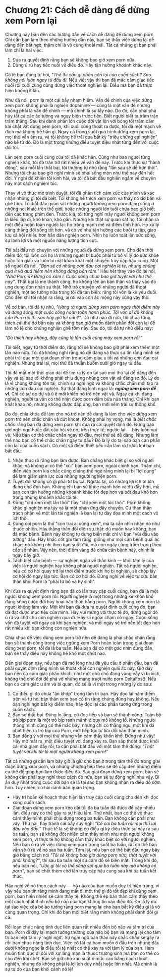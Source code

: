 # Chương 21: Cách dễ dàng để dừng xem Porn lại

Chương này bàn đến các hướng dẫn về cách dễ dàng để dừng xem porn. Chỉ cần bạn làm theo những hướng dẫn này, bạn sẽ thấy việc dừng lại dễ dàng đến bất ngờ, thậm chí là vô cùng thoải mái. Tất cả những gì bạn phải làm chỉ là hai việc:

1. Đưa ra quyết định rằng bạn sẽ không bao giờ xem porn nữa.
2. Đừng ủ rũ hay tiếc nuối về điều đó. Hãy tận hưởng khoảnh khắc này.

Có lẽ bạn đang tự hỏi, *"Thế thì cần gì phần còn lại của cuốn sách? Sao không nói luôn ngay từ đầu đi*. Nếu viết vậy thì bạn đã mắc cảm giác tiếc nuối rồi cuối cùng cũng dừng việc thoát nghiện lại. Điều mà bạn đã thực hiện không ít lần.

Như đã nói, porn là một cái bẫy nham hiểm. Vấn đề chính của việc dừng xem porn không phải là nghiện dopamine — cũng là một vấn đề nhưng không phải là vấn đề chính — mà chính là sự tẩy não. Do đó, cần phải phá hủy tất cả các ảo tưởng và ngụy biện trước tiên. Biết người biết ta trăm trận trăm thắng. Sau khi dành phần lớn cuộc đời vật lộn với bóng tối trầm cảm khi chật vật dừng xem porn, khi cuối cùng thoát ra được, tôi đã một mạch về đích mà không hề hấn gì. Ngay cả trong suốt quá trình dừng xem porn lại, mọi thứ vẫn êm ru, và tôi không hề trải qua bất kỳ "triệu chứng cai nghiện" nào kể từ đó. Đó là một trong những điều tuyệt diệu nhất từng đến với cuộc đời tôi.

Lần xem porn cuối cùng của tôi đã khác hẳn. Cũng như bao người từng nghiện khác, tôi đã trăn trở rất nhiều về vấn đề này. Trước khi thực sự "hành động", sau mỗi lần thất bại, tôi thường tự nhủ rằng "lần sau sẽ dễ hơn thôi". Nhưng tôi chưa bao giờ nghĩ mình sẽ phải sống mòn như thế này đến hết đời. Ý nghĩ đó khiến tôi kinh hãi, và tôi đã bắt đầu nghiền ngẫm về chuyện này một cách nghiêm túc.

Thay vì vô thức mở trình duyệt, tôi đã phân tích cảm xúc của mình và xác nhận những gì tôi đã biết. Tôi không hề thích xem porn và thấy nó dơ bẩn và ghê tởm. Tôi bắt đầu quan sát những người không xem porn đang sống ở những nơi khác trên thế giới, hoặc những người lớn tuổi chưa bao giờ biết đến các trang phim đen. Trước kia, tôi từng nghĩ mấy người không xem porn là kiểu lập dị, khô khan, khó gần. Nhưng khi thật sự quan sát họ, tôi nhận ra một điều hoàn toàn ngược lại: họ trông mạnh mẽ và điềm tĩnh hơn. Họ xử lý căng thẳng đời sống tốt hơn, và có vẻ như tận hưởng các buổi tụ tập, giao lưu xã hội nhiều hơn hẳn dân nghiện porn. Nhìn họ luôn toát lên sức sống, sự lanh lợi và một nguồn năng lượng tích cực.

Tôi bắt đầu nói chuyện với những người đã dừng xem porn. Cho đến thời điểm đó, tôi luôn coi họ là những người bị buộc phải từ bỏ vì lý do sức khỏe hoặc tôn giáo và luôn bí mật khao khát một chuyến truy cập hậu cung. Một số người đã nói, *"Bạn sẽ có những cơn đau cai nghiện lẻ tẻ, nhưng chúng quá ít và quá hiếm nên không đáng bận tâm."* Hầu hết thay vào đó lại nói, *"Nhớ Porn á? Đừng có xàm l. Cuộc sống chưa bao giờ tuyệt vời như thế này"*. Thất bại là mẹ thành công, họ không lên án bản thân và thay vào đó ung dung đón nhận sự thật. Nhờ trò chuyện với những người đã thoát nghiện, một ảo tưởng nữa trong tôi đã tan biến: rằng tôi vốn là kẻ yếu đuối. Cho đến khi tôi nhận ra rằng, ai rơi vào cơn ác mộng này cũng vậy thôi.

Về cơ bản, tôi đã tự nhủ, *"Hàng tá người dừng xem porn ngay thời điểm này và đang sống một cuộc sống hoàn toàn hạnh phúc. Tôi vốn dĩ đã không cần Porn rồi thì sao bây giờ lại cần?"*. Dù như nào đi nữa, tôi chưa từng thích cái thứ dơ bẩn này và không bao giờ muốn dành phần đời còn lại để làm nô lệ cho chứng nghiện ghê tởm này. Sau đó, tôi đã tự nhủ điều này:

*"Dù thích hay không, đây cũng là lần cuối cùng mày xem porn rồi."*

Tôi biết, ngay từ thời điểm đó, rằng tôi sẽ không bao giờ phải xem thêm một lần nào nữa. Tôi đã không nghĩ rằng nó dễ dàng và thực sự tin rằng mình sẽ phải trải qua một giai đoạn chìm trong cảm giác u tối và những cơn đau cai nghiện. Nhưng trái lại, mọi thứ đã thuận buồm xuôi gió ngay từ đầu.

Tôi đã mất một thời gian dài để tìm ra lý do tại sao mọi thứ lại dễ dàng đến vậy và tại sao tôi không phải chịu đựng những cơn vật vã đáng sợ đó. Lý do là vì chúng không tồn tại, chính sự nghi ngờ và không chắc chắn mới tạo ra những cơn đau cai nghiện. Sự thật đáng kinh ngạc là: ***ngừng xem porn dễ vl***. Chỉ có sự do dự và ủ ê mới khiến nó trở nên vật vã. Ngay cả khi đang nghiện, người ta vẫn có thể nhịn được porn dăm bữa nửa tháng. Chỉ khi bạn khát khao nó, nhưng không được đáp ứng, bạn mới nếm trải sự thống khổ.

Do đó, chìa khóa để làm cho nó trở nên dễ dàng là làm cho việc dừng xem porn trở nên chắc chắn và dứt khoát. Không phải hy vọng, mà là *biết chắc chắn* rằng bạn đã dừng xem porn khi đưa ra cái quyết định đó. Đừng bao giờ nghi ngờ hoặc đặt câu hỏi về nó, trên thực tế, ngược lại — hãy luôn vui vẻ. Nếu bạn có thể chắc chắn ngay từ đầu, mọi thứ sẽ dễ dàng. Nhưng làm thế nào bạn có thể chắc chắn ngay từ đầu? Đó là lý do tại sao bạn cần phần còn lại của cuốn sách. Có một số điểm thiết yếu cần làm rõ trước khi bạn bắt đầu:

1. Nhận thức rõ rằng bạn làm được. Bạn chẳng khác biệt gì so với người khác, và không ai có thể "xúi" bạn xem porn, ngoài chính bạn. Thậm chí, diễn viên porn kia chắc cũng chẳng thể ngờ rằng mình lại bị "lợi dụng" để làm giảm sinh lực của những người nghiện porn.
2. Tuyệt đối không có gì phải từ bỏ cả. Ngược lại, có những lợi ích to lớn đang chờ đón bạn. Không chỉ bạn sẽ khỏe mạnh hơn và đủ đầy hơn, mà bạn còn tận hưởng những khoảnh khắc tốt đẹp hơn và bớt đau khổ hơn trong những khoảnh khắc tồi tệ.
3. Đừng "chỉ xem một lần thôi" hay "chỉ xem một lúc thôi". Porn không khác gì nghiện ma túy và là một phản ứng dây chuyền. Cứ than thân trách phận về một lần tái nghiện là bạn lại tự đày đọa mình một cách vô ích thôi.
4. Đừng coi porn là thứ "con trai ai cũng xem", mà ta cần nhìn nhận nó như thuốc phiện. Hãy thẳng thắn đối diện sự thật: dù muốn hay không, bạn đã mắc bệnh. Bệnh này không tự dưng biến mất chỉ vì bạn "vùi đầu vào tường" đâu. Hãy khắc cốt ghi tâm rằng, giống như mọi căn bệnh quái ác khác, nó không chỉ theo bạn suốt đời, mà còn ngày càng trầm trọng theo cấp số nhân. Vậy nên, thời điểm vàng để chữa căn bệnh này, chính là ngay bây giờ.
5. Tách biệt căn bệnh — sự nghiện ngập về thần kinh — khỏi tâm lý của việc là người nghiện hay không phải người nghiện. Tất cả người nghiện, nếu có cơ hội quay trở lại thời điểm trước khi họ bị nghiện, sẽ chộp lấy cơ hội đó ngay lập tức. Bạn có cơ hội đó. Đừng nghĩ về việc tự cứu bản thân khỏi Porn là "phải từ bỏ và hy sinh".

Khi đưa ra quyết định rằng bạn đã có lần truy cập cuối cùng, bạn đã là một người không xem porn rồi. Người nghiện là một trong những kẻ khốn khổ đang sống cuộc đời hủy hoại bản thân bằng porn. Người không xem porn là người không làm vậy. Một khi bạn đã đưa ra quyết định cuối cùng đó, bạn đã đạt được mục tiêu của mình. Hãy vui mừng với thực tế đó, đừng ngồi đó ủ rũ và chờ cho cơn nghiện qua đi. Hãy ra ngoài chạm cỏ ngay. Cuộc sống vốn đã tuyệt vời ngay cả khi bạn nghiện, và mỗi ngày sẽ trở nên tốt đẹp hơn rất nhiều khi bạn không còn nghiện nữa.

Chìa khóa để việc dừng xem porn trở nên dễ dàng là phải chắc chắn rằng bạn sẽ thành công trong việc ngừng xem Porn hoàn toàn trong giai đoạn dừng xem porn, tối đa là ba tuần. Nếu bạn đã có một góc nhìn đúng đắn, bạn sẽ thấy điều này không hề khó một chút nào.

Đến giai đoạn này, nếu bạn đã mở lòng như đã yêu cầu ở phần đầu, bạn đã phải quyết định rằng mình sẽ thoát khỏi cơn nghiện quái ác này. Giờ đây bạn nên có cảm giác phấn khích, như một chú chó đang vùng vẫy vì bị xích, không thể chờ đợi để phá vỡ những máng trượt nước porn DeltaFosB. Nếu bạn có cảm giác u ám và bi quan, đó sẽ là vì một trong những lý do sau:

1. Có điều gì đó chưa "ăn khớp" trong tâm trí bạn. Hãy đọc lại năm điểm trên và tự hỏi bản thân xem bạn có tin rằng chúng đúng hay không. Nếu bạn nghi ngờ bất kỳ điểm nào, hãy đọc lại các phần tương ứng trong cuốn sách.
2. Bạn sợ thất bại. Đừng lo lắng, cứ đọc tiếp và bạn sẽ thành công. Toàn bộ trò bịp porn là một trò bịp ranh mãnh ở quy mô khổng lồ. Những người thông minh cũng có thể mắc bẫy, nhưng chỉ có thằng ngu, một khi đã phát hiện ra trò bịp của Porn, mới tiếp tục tự lừa dối bản thân mình.
3. Bạn đồng ý với mọi thứ nhưng vẫn cảm thấy khốn khổ. Đừng như vậy! Hãy mở mắt ra, một điều tuyệt vời đang xảy ra. Bạn sắp thoát được khỏi cái nhà giam đấy rồi, ta cần phải bắt đầu với một tâm thế đúng: *"Thật tuyệt vời khi tôi là một người không xem porn!"*

Tất cả những gì cần làm bây giờ là giữ cho bạn ở trong tâm thế đó trong giai đoạn dừng xem porn, và những chương tiếp theo sẽ đề cập đến những điểm cụ thể để giúp bạn làm được điều đó. Sau giai đoạn dừng xem porn, bạn sẽ không cần phải suy nghĩ theo cách đó nữa, bạn sẽ tự động nghĩ như vậy. Bí ẩn duy nhất trong cuộc đời bạn sẽ là tại sao bạn không nhận ra điều đó sớm hơn. Tuy nhiên, có hai cảnh báo quan trọng.

- Hãy trì hoãn kế hoạch thực hiện lần truy cập cuối cùng cho đến khi đọc xong cuốn sách.
- Giai đoạn dừng xem porn kéo dài tối đa ba tuần đã được đề cập nhiều lần, điều này có thể gây ra sự hiểu lầm. Thứ nhất, bạn có thể vô thức cảm thấy mình phải chịu đựng trong ba tuần. Bạn không cần phải như vậy. Thứ hai, hãy tránh cái bẫy suy nghĩ *"Cố cai ba tuần rồi mọi thứ lại đâu vào đấy."* Thực tế là sẽ không có điều gì kỳ diệu thực sự xảy ra sau ba tuần, bạn sẽ không đột nhiên cảm thấy mình như một người không xem porn, vì thực tế họ không cảm thấy khác biệt so với người nghiện. Nếu bạn ủ rũ về việc dừng xem porn trong suốt ba tuần, rất có thể bạn vẫn sẽ ủ rũ về nó sau ba tuần. Tóm lại, nếu bạn có thể bắt đầu ngay bây giờ bằng cách nói *"Tôi sẽ không bao giờ dùng porn nữa, thật tuyệt vời phải không?"*, thì sau ba tuần mọi sự cám dỗ sẽ biến mất. Trong khi đó, nếu bạn nói, *"Ước gì tôi có thể sống sót qua ba tuần này mà không có porn"*, bạn sẽ chết thèm chờ lần truy cập hậu cung sau khi ba tuần kết thúc.

Hãy nghĩ về nó theo cách này — bộ não của bạn muốn duy trì hiện trạng, vì vậy nếu bạn tin rằng mình đang mất đi một thứ gì đó tốt đẹp khi dừng xem porn, bạn hiển nhiên sẽ cảm thấy tệ. Không thể ép bản thân cảm thấy theo một cách nhất định nếu bộ não của bạn không tin vào điều đó. Đó là lý do tại sao việc xóa bỏ ảo tưởng rằng porn mang lại cho bạn bất kỳ điều gì là vô cùng quan trọng. Chỉ khi đó bạn mới biết rằng mình không phải đánh đổi gì cả.

Rối loạn chức năng tình dục liên quan rất nhiều đến bộ não và tâm trí của bạn. Porn đi dây lại mạch tưởng thưởng của não bộ bạn và mang lại cho tâm trí bạn một tâm lý 'nghi ngờ'. Sự nghi ngờ bản thân này chắc chắn sẽ gây ra rối loạn chức năng tình dục. Việc có tất cả ham muốn ở đầu trên nhưng đầu dưới không nghe là điều tồi tệ nhất có thể xảy ra với tâm lý của bạn. Ham muốn tình dục đi đôi với sự lãng mạn là thuốc trường sinh mà bạn có thể có cho đến khi chết. Bạn sẽ giữ cho xác suất ở mức cao bằng cách thoát nghiện, nhưng đó không phải là lợi ích duy nhất hoặc lớn nhất. Mà chính là sự tự do của bạn khỏi cảnh nô lệ!

